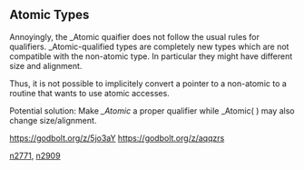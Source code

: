 
## Atomic Types

  Annoyingly, the _Atomic quaifier does not follow the usual rules for qualifiers. _Atomic-qualified types are completely new types which are not compatible with the non-atomic type. In particular they might have different size and alignment.
  
  Thus, it is not possible to implicitely convert a pointer to a non-atomic to a routine that wants to use atomic accesses.

Potential solution: Make *_Atomic* a proper qualifier while _Atomic( ) may also change size/alignment.

https://godbolt.org/z/5jo3aY
https://godbolt.org/z/aqqzrs


[n2771](http://www.open-std.org/jtc1/sc22/wg14/www/docs/n2771.pdf), [n2909](http://www.open-std.org/jtc1/sc22/wg14/www/docs/n2909.pdf)
